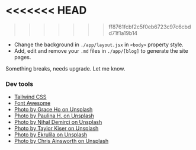 <<<<<<< HEAD
=======


>>>>>>> ff8761fcbf2c5f0eb6723c97c6cbdd71f1a19b14
- Change the background in `./app/layout.jsx` in `<body>` property style.
- Add, edit and remove your `.md` files in `./app/[blog]` to generate the site pages.

Something breaks, needs upgrade. Let me know.

### Dev tools

- [Tailwind CSS](https://tailwindcss.com/)
- [Font Awesome](https://fontawesome.com/)
- [Photo by Grace Ho on Unsplash](https://unsplash.com/photos/5f0QAmE7I3Q)
- [Photo by Paulina H. on Unsplash](https://unsplash.com/photos/wyi4aejQ8vw)
- [Photo by Nihal Demirci on Unsplash](https://unsplash.com/photos/9aaKx1NZPQw)
- [Photo by Taylor Kiser on Unsplash](https://unsplash.com/photos/s7Vh1kg-clM)
- [Photo by Ekrulila on Unsplash](https://unsplash.com/photos/09Egu9N-UyA)
- [Photo by Chris Ainsworth on Unsplash](https://unsplash.com/photos/Aae5ozmFb_s)
